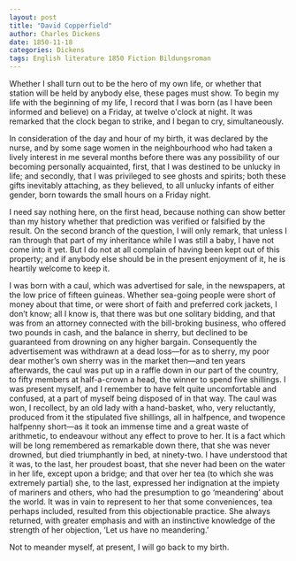 ```yaml
---
layout: post
title: "David Copperfield"
author: Charles Dickens
date: 1850-11-18
categories: Dickens
tags: English literature 1850 Fiction Bildungsroman
---
```

Whether I shall turn out to be the hero of my own life, or whether that station
will be held by anybody else, these pages must show. To begin my life with the
beginning of my life, I record that I was born<!--more--> (as I have been informed and
believe) on a Friday, at twelve o'clock at night. It was remarked that the clock
began to strike, and I began to cry, simultaneously.

In consideration of the day and hour of my birth, it was declared by the nurse,
and by some sage women in the neighbourhood who had taken a lively interest in
me several months before there was any possibility of our becoming personally
acquainted, first, that I was destined to be unlucky in life; and secondly, that
I was privileged to see ghosts and spirits; both these gifts inevitably
attaching, as they believed, to all unlucky infants of either gender, born
towards the small hours on a Friday night.

I need say nothing here, on the first head, because nothing can show better than
my history whether that prediction was verified or falsified by the result. On
the second branch of the question, I will only remark, that unless I ran through
that part of my inheritance while I was still a baby, I have not come into it
yet. But I do not at all complain of having been kept out of this property; and
if anybody else should be in the present enjoyment of it, he is heartily welcome
to keep it.

I was born with a caul, which was advertised for sale, in the newspapers, at the
low price of fifteen guineas. Whether sea-going people were short of money about
that time, or were short of faith and preferred cork jackets, I don’t know; all
I know is, that there was but one solitary bidding, and that was from an
attorney connected with the bill-broking business, who offered two pounds in
cash, and the balance in sherry, but declined to be guaranteed from drowning on
any higher bargain. Consequently the advertisement was withdrawn at a dead
loss—for as to sherry, my poor dear mother’s own sherry was in the market
then—and ten years afterwards, the caul was put up in a raffle down in our part
of the country, to fifty members at half-a-crown a head, the winner to spend
five shillings. I was present myself, and I remember to have felt quite
uncomfortable and confused, at a part of myself being disposed of in that way.
The caul was won, I recollect, by an old lady with a hand-basket, who, very
reluctantly, produced from it the stipulated five shillings, all in halfpence,
and twopence halfpenny short—as it took an immense time and a great waste of
arithmetic, to endeavour without any effect to prove to her. It is a fact which
will be long remembered as remarkable down there, that she was never drowned,
but died triumphantly in bed, at ninety-two. I have understood that it was, to
the last, her proudest boast, that she never had been on the water in her life,
except upon a bridge; and that over her tea (to which she was extremely partial)
she, to the last, expressed her indignation at the impiety of mariners and
others, who had the presumption to go ‘meandering’ about the world. It was in
vain to represent to her that some conveniences, tea perhaps included, resulted
from this objectionable practice. She always returned, with greater emphasis and
with an instinctive knowledge of the strength of her objection, ‘Let us have no
meandering.’

Not to meander myself, at present, I will go back to my birth.
